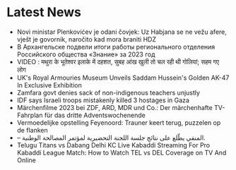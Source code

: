 # Latest News
-  Novi ministar Plenkovićev je odani čovjek: Uz Habjana se ne vežu afere, vješt je govornik, naročito kad mora braniti HDZ
-  В Архангельске подвели итоги работы регионального отделения Российского общества «Знание» за 2023 год
-  VIDEO : मथुरा के भूतेश्वर इलाके में दहशत, सुबह आंख खुली तो चल रही थी गोलियां; सहम गए लोग
-  UK's Royal Armouries Museum Unveils Saddam Hussein's Golden AK-47 In Exclusive Exhibition
-  Zamfara govt denies sack of non-indigenous teachers unjustly
-  IDF says Israeli troops mistakenly killed 3 hostages in Gaza
-  Märchenfilme 2023 bei ZDF, ARD, MDR und Co.: Der märchenhafte TV-Fahrplan für das dritte Adventswochenende
-  Vermoedelijke opstelling Feyenoord: Trauner keert terug, puzzelen op de flanken
-  – المنفي يطّلع على نتائج جلسة اللجنة التحضيرية لمؤتمر المصالحة الوطنية.
-  Telugu Titans vs Dabang Delhi KC Live Kabaddi Streaming For Pro Kabaddi League Match: How to Watch TEL vs DEL Coverage on TV And Online
